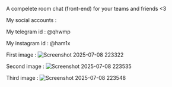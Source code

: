 A compelete room chat (front-end) for your teams and friends <3

My social accounts :

   My telegram id : @qhwmp
   
   My instagram id : @ham1x

  First image :
![Screenshot 2025-07-08 223322](https://github.com/user-attachments/assets/f753d126-6492-46b9-8a26-03f7cf72c294)

  Second image : 
![Screenshot 2025-07-08 223535](https://github.com/user-attachments/assets/e263dcfb-653d-4c79-8063-678908216a20)

  Third image :
![Screenshot 2025-07-08 223548](https://github.com/user-attachments/assets/c385b259-185f-49ba-a89a-65e1ae17e167)
